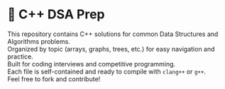 # 📘 C++ DSA Prep

This repository contains C++ solutions for common Data Structures and Algorithms problems.  
Organized by topic (arrays, graphs, trees, etc.) for easy navigation and practice.  
Built for coding interviews and competitive programming.  
Each file is self-contained and ready to compile with `clang++` or `g++`.  
Feel free to fork and contribute!
